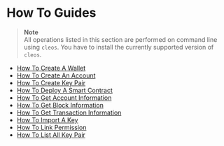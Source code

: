 # How To Guides

> **Note**  
> All operations listed in this section are performed on command line using `cleos`. You have to install the currently supported version of `cleos`.
 * [How To Create A Wallet](/software_manuals/how_to_guides/create_wallet.md)
 * [How To Create An Account](/software_manuals/how_to_guides/create_account.md)
 * [How To Create Key Pair](/software_manuals/how_to_guides/create_key_pair.md)
 * [How To Deploy A Smart Contract](/software_manuals/how_to_guides/deploy_smart_contract.md)
 * [How To Get Account Information](/software_manuals/how_to_guides/get_account_information.md)
 * [How To Get Block Information](/software_manuals/how_to_guides/get_block_information.md)
 * [How To Get Transaction Information](/software_manuals/how_to_guides/get_transaction_information.md)
 * [How To Import A Key](/software_manuals/how_to_guides/import_key.md)
 * [How To Link Permission](/software_manuals/how_to_guides/link_permission.md)
 * [How To List All Key Pair](/software_manuals/how_to_guides/list_all_key_pair.md)